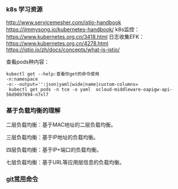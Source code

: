 
### k8s 学习资源
http://www.servicemesher.com/istio-handbook
https://jimmysong.io/kubernetes-handbook/
k8s监控：https://www.kubernetes.org.cn/3418.html
日志收集EFK：https://www.kubernetes.org.cn/4278.html
https://istio.io/zh/docs/concepts/what-is-istio/

查看pods种内容：
```
kubectl get --help:查看你get的命令使用
-n:namespace
-o:--output='':json|yaml|wide|name|custom-columns=
 kubectl get pods -n tce -o yaml  ocloud-middleware-oapigw-api-56d9897894-n7xl7 
 ```

### 基于负载均衡的理解

二层负载均衡：基于MAC地址的二层负载均衡。

三层负载均衡：基于IP地址的负载均衡。

四层负载均衡：基于IP+端口的负载均衡。

七层负载均衡：基于URL等应用层信息的负载均衡。


### [git常用命令](https://github.com/nicoleShuaihui/k8s/issues/3#issue-599400505)

